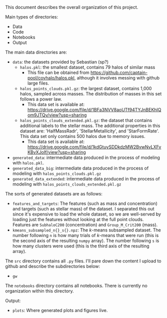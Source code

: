 This document describes the overall organization of this project.

Main types of directories:
 - Data
 - Code
 - Notebooks
 - Output


The main data directories are:
 - `data`: the datasets provided by Sebastian (sp?)
   * `halos.pkl`: the smallest dataset, contains 79 halos of similar mass
      - This file can be obtained from https://github.com/captain-pool/covhalo/halos.pkl, although it involves messing with github large files.
   * `halos_points_clouds.pkl.gz`: the largest dataset, contains 1,000 halos, sampled across masses. The distribution of masses in this set follows a power law.
      - This data set is available at: https://drive.google.com/file/d/1BFa3NVV8aoUTf94TYJnBEKhIQom9JTQv/view?usp=sharing
   * `halos_points_clouds_extended.pkl.gz`: the dataset that contains additional labels to the stellar mass. The additional properties in this dataset are: 'HalfMassRadr', 'StellarMetallicity', and 'StarFormRate'. This data set only contains 500 halos due to memory issues.
      - This data set is available at: https://drive.google.com/file/d/1kdGtuySDDkdzMW2BvwNvLXFvKBvXJoIf/view?usp=sharing
 - `generated_data`: intermediate data produced in the process of modeling with `halos.pkl`.
 - `generated_data_big`: intermediate data produced in the process of modeling with `halos_points_clouds.pkl.gz`
 - `generated_data_extended`: intermediate data produced in the process of modeling with `halos_points_clouds_extended.pkl.gz`

The sorts of generated datasets are as follows:
 - `features_and_targets`: The features (such as mass and concentration) and targets (such as stellar mass) of the dataset. I separated this out since it's expensive to load the whole dataset, so we are well-served by loading just the features without looking at the full point clouds. Features are `SubhaloC200` (concentration) and `Group_M_Crit200` (mass). 
 - `kmeans_subsampled_n{}_s{}.npz`: The $k$-means subsampled dataset. The number following `n` is how many trials of $k$-means that were run (this is the second axis of the resulting `numpy` array). The number following `s` is how many clusters were used (this is the third axis of the resulting array).

The `src` directory contains all `.py` files. I'll pare down the content I upload to github and describe the subdirectories below:
 - `gw`

The `notebooks` directory contains all notebooks. There is currently no organization within this directory.

Output:
 - `plots`: Where generated plots and figures live.